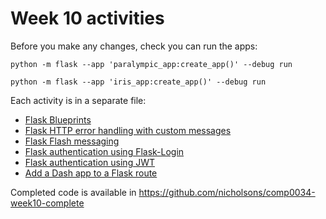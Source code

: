 # Week 10 activities

Before you make any changes, check you can run the apps:

`python -m flask --app 'paralympic_app:create_app()' --debug run`

`python -m flask --app 'iris_app:create_app()' --debug run`

Each activity is in a separate file:

- [Flask Blueprints](/activities/blueprints.md)
- [Flask HTTP error handling with custom messages](/activities/custom_errors.md)
- [Flask Flash messaging](/activities/enable_flash_messaging.md)
- [Flask authentication using Flask-Login](/activities/flask_login.md)
- [Flask authentication using JWT](/activities/jwt.md)
- [Add a Dash app to a Flask route](/activities/add_dash_app.md)

Completed code is available in <https://github.com/nicholsons/comp0034-week10-complete>

